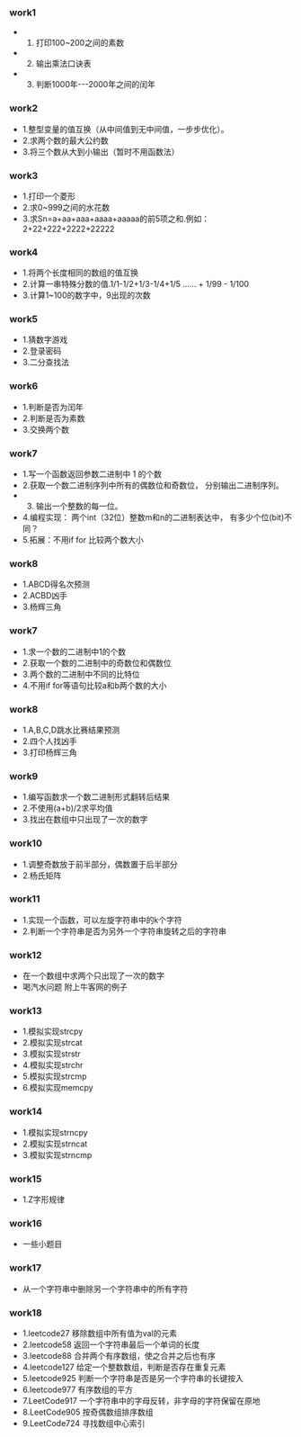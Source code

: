 ### work1
* 1. 打印100~200之间的素数 
* 2. 输出乘法口诀表 
* 3. 判断1000年---2000年之间的闰年 
### work2
* 1.整型变量的值互换（从中间值到无中间值，一步步优化）。
* 2.求两个数的最大公约数
* 3.将三个数从大到小输出（暂时不用函数法）
### work3
* 1.打印一个菱形
* 2.求0~999之间的水花数
* 3.求Sn=a+aa+aaa+aaaa+aaaaa的前5项之和.例如：2+22+222+2222+22222 
### work4
* 1.将两个长度相同的数组的值互换
* 2.计算一串特殊分数的值.1/1-1/2+1/3-1/4+1/5 …… + 1/99 - 1/100 
* 3.计算1~100的数字中，9出现的次数
### work5
* 1.猜数字游戏
* 2.登录密码
* 3.二分查找法
### work6
* 1.判断是否为闰年
* 2.判断是否为素数
* 3.交换两个数
### work7
* 1.写一个函数返回参数二进制中 1 的个数 
* 2.获取一个数二进制序列中所有的偶数位和奇数位， 分别输出二进制序列。 
* 3. 输出一个整数的每一位。 
* 4.编程实现： 两个int（32位）整数m和n的二进制表达中， 有多少个位(bit)不同？ 
* 5.拓展：不用if  for  比较两个数大小
### work8
* 1.ABCD得名次预测
* 2.ACBD凶手
* 3.杨辉三角
### work7
* 1.求一个数的二进制中1的个数
* 2.获取一个数的二进制中的奇数位和偶数位
* 3.两个数的二进制中不同的比特位
* 4.不用if for等语句比较a和b两个数的大小
### work8
* 1.A,B,C,D跳水比赛结果预测
* 2.四个人找凶手
* 3.打印杨辉三角
### work9
* 1.编写函数求一个数二进制形式翻转后结果
* 2.不使用(a+b)/2求平均值
* 3.找出在数组中只出现了一次的数字
### work10
* 1.调整奇数放于前半部分，偶数置于后半部分
* 2.杨氏矩阵
### work11
* 1.实现一个函数，可以左旋字符串中的k个字符
* 2.判断一个字符串是否为另外一个字符串旋转之后的字符串
### work12
* 在一个数组中求两个只出现了一次的数字
* 喝汽水问题 附上牛客网的例子
### work13
* 1.模拟实现strcpy
* 2.模拟实现strcat
* 3.模拟实现strstr
* 4.模拟实现strchr
* 5.模拟实现strcmp
* 6.模拟实现memcpy
### work14
* 1.模拟实现strncpy
* 2.模拟实现strncat
* 3.模拟实现strncmp
### work15
* 1.Z字形规律
### work16
* 一些小题目
### work17
* 从一个字符串中删除另一个字符串中的所有字符
### work18
* 1.leetcode27 移除数组中所有值为val的元素
* 2.leetcode58 返回一个字符串最后一个单词的长度
* 3.leetcode88 合并两个有序数组，使之合并之后也有序
* 4.leetcode127 给定一个整数数组，判断是否存在重复元素
* 5.leetcode925 判断一个字符串是否是另一个字符串的长键按入
* 6.leetcode977 有序数组的平方
* 7.LeetCode917 一个字符串中的字母反转，非字母的字符保留在原地
* 8.LeetCode905 按奇偶数组排序数组
* 9.LeetCode724 寻找数组中心索引

